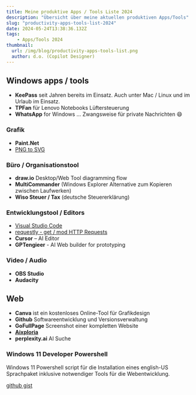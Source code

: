 ```yaml
---
title: Meine produktive Apps / Tools Liste 2024
description: "Übersicht über meine aktuellen produktiven Apps/Tools"
slug: "productivity-apps-tools-list-2024"
date: 2024-05-24T13:38:36.132Z
tags:
    - Apps/Tools 2024
thumbnail:
  url: /img/blog/productivity-apps-tools-list.png
  author: d.o. (Copilot Designer)
---
```


## Windows apps / tools

- **KeePass** seit Jahren bereits im Einsatz. Auch unter Mac / Linux und im Urlaub im Einsatz.
- **TPFan** für Lenovo Notebooks Lüftersteuerung
- **WhatsApp** for Windows ... Zwangsweise für private Nachrichten :smile:

### Grafik

- **Paint.Net**
- [PNG to SVG](https://www.microsoft.com/store/productId/9PFK7JFT951V?ocid=pdpshare)

### Büro / Organisationstool

- **draw.io** Desktop/Web Tool diagramming flow
- **MultiCommander** (Windows Explorer Alternative zum Kopieren zwischen Laufwerken)
- **Wiso Steuer / Tax** (deutsche Steuererklärung)

### Entwicklungstool / Editors

- [Visual Studio Code](https://code.visualstudio.com)
- [requestly - get / mod HTTP Requests](https://github.com/requestly/requestly)
- **Cursor** – AI Editor
- **GPTengieer** - AI Web builder for prototyping

### Video / Audio

- **OBS Studio**
- **Audacity**

## Web

- **Canva** ist ein kostenloses Online-Tool für Grafikdesign
- **Github** Softwareentwicklung und Versionsverwaltung
- **GoFullPage** Screenshot einer kompletten Website
- [**Aixploria**](https://www.aixploria.com/en/ultimate-list-ai/)
- **perplexity.ai** AI Suche

### Windows 11 Developer Powershell

Windows 11 Powershell script für die Installation eines english-US Sprachpaket inklusive notwendiger Tools für die Webentwicklung.

[github gist](https://gist.github.com/d-oit/bd3aa6854a13de8c203f9710649e18eb)
